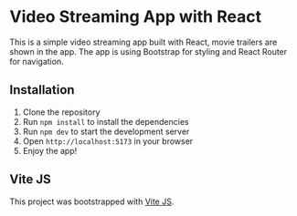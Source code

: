 # Video Streaming App with React

This is a simple video streaming app built with React, movie trailers are shown in the app. The app is using Bootstrap for styling and React Router for navigation.

## Installation

1. Clone the repository
2. Run `npm install` to install the dependencies
3. Run `npm dev` to start the development server
4. Open `http://localhost:5173` in your browser
5. Enjoy the app!

## Vite JS

This project was bootstrapped with [Vite JS](https://vitejs.dev/).
